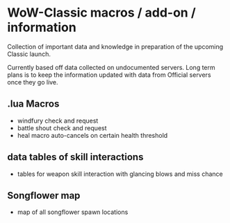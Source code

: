 # WoW-Classic macros / add-on / information
Collection of important data and knowledge in preparation of the upcoming Classic launch.

Currently based off data collected on undocumented servers. Long term plans is to keep the information updated with data from Official servers once they go live.

## .lua Macros
  - windfury check and request
  - battle shout check and request
  - heal macro auto-cancels on certain health threshold
  
## data tables of skill interactions
  - tables for weapon skill interaction with glancing blows and miss chance

## Songflower map
  - map of all songflower spawn locations
